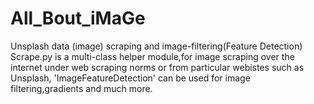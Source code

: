 # All_Bout_iMaGe
Unsplash data (image) scraping and image-filtering(Feature Detection)  
Scrape.py is a multi-class helper module,for image scraping over the internet under web scraping norms or from particular webistes such as Unsplash,
'ImageFeatureDetection' can be used for image filtering,gradients and much more.
